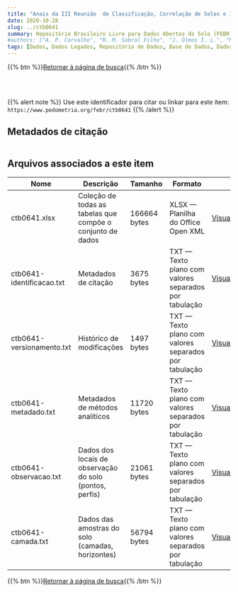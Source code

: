 ```yaml
---
title: "Anais da III Reunião  de Classificação, Correlação de Solos e Interpretação de Aptidão Agrícola"
date: 2020-10-28
slug: ../ctb0641
summary: Repositório Brasileiro Livre para Dados Abertos do Solo (FEBR) | A febre dos dados de solo no Brasil
#authors: ["A. P. Carvalho", "R. M. Sobral Filho", "J. Olmos I. L.", "M. N. Camargo", "R. Pötter", "D. Hochmüller", "J. Ker", "L. Achá Panoso", "J. B. Oliveira", "J. M. Valadares", "M. Conceição", "K. P. Wittern", "F. Barreto", "E. P. Mothci", "F. Palmieri", "T. E. Rodrigues", "J. L. Souza", "N. P. Tavares", "W. Azevedo", "W. Oliveira", "R. N. Peres", "M. A. M. Duriez", "R. A. L. Johas", "M. E. C. C. Melo", "W. S. Araújo", "J. L. Paula", "J. L. R. Souza", "P. C. Lima."]
tags: [Dados, Dados Legados, Repositório de Dados, Base de Dados, Dados Abertos]
---
```


<style>
div.alert > div {
    font-size: 0.8rem;
}
</style>

{{% btn %}}<a href="/febr/buscar/">Retornar à página de busca</a>{{% /btn %}}

<br>
<br>

{{% alert note %}}
Use este identificador para citar ou linkar para este item: `https://www.pedometria.org/febr/ctb0641`
{{% /alert %}}

## Metadados de citação

<table>
<!-- Fonte: https://gist.github.com/jfreels/6814721 -->
<script src="https://d3js.org/d3.v3.min.js" charset="utf-8"></script>
<script type='text/javascript' src='/febr/buscar/script.js'></script>
<script type='text/javascript'>
  d3.tsv('ctb0641-identificacao.txt',function (data) {
    var columns = ['campo', 'valor']
    tabulate(data, columns)
  })
</script>
</table>

## Arquivos associados a este item

<table style="width:100%">
  <thead>
    <tr>
      <th>Nome</th>
      <th>Descrição</th>
      <th>Tamanho</th>
      <th>Formato</th>
      <th></th>
    </tr>
  </thead>
  <tbody>
    <tr>
      <td>ctb0641.xlsx</td>
      <td>Coleção de todas as tabelas que compõe o conjunto de dados</td>
      <td>166664 bytes</td>
      <td>XLSX — Planilha do Office Open XML</td>
      <td><a href="https://cloud.utfpr.edu.br/index.php/s/Df6dhfzYJ1DDeso/download?path=%2Fctb0641&files=ctb0641.xlsx" class="btn btn-primary btn-block" role="button">Visualizar/Abrir</a></td>
    </tr>
    <tr>
      <td>ctb0641-identificacao.txt</td>
      <td>Metadados de citação</td>
      <td>3675 bytes</td>
      <td>TXT — Texto plano com valores separados por tabulação</td>
      <td><a href="https://cloud.utfpr.edu.br/index.php/s/Df6dhfzYJ1DDeso/download?path=%2Fctb0641&files=ctb0641-identificacao.txt" class="btn btn-primary btn-block" role="button">Visualizar/Abrir</a></td>
    </tr>
    <tr>
      <td>ctb0641-versionamento.txt</td>
      <td>Histórico de modificações</td>
      <td>1497 bytes</td>
      <td>TXT — Texto plano com valores separados por tabulação</td>
      <td><a href="https://cloud.utfpr.edu.br/index.php/s/Df6dhfzYJ1DDeso/download?path=%2Fctb0641&files=ctb0641-versionamento.txt" class="btn btn-primary btn-block" role="button">Visualizar/Abrir</a></td>
    </tr>
    <tr>
      <td>ctb0641-metadado.txt</td>
      <td>Metadados de métodos analíticos</td>
      <td>11720 bytes</td>
      <td>TXT — Texto plano com valores separados por tabulação</td>
      <td><a href="https://cloud.utfpr.edu.br/index.php/s/Df6dhfzYJ1DDeso/download?path=%2Fctb0641&files=ctb0641-metadado.txt" class="btn btn-primary btn-block" role="button">Visualizar/Abrir</a></td>
    </tr>
    <tr>
      <td>ctb0641-observacao.txt</td>
      <td>Dados dos locais de observação do solo (pontos, perfis)</td>
      <td>21061 bytes</td>
      <td>TXT — Texto plano com valores separados por tabulação</td>
      <td><a href="https://cloud.utfpr.edu.br/index.php/s/Df6dhfzYJ1DDeso/download?path=%2Fctb0641&files=ctb0641-observacao.txt" class="btn btn-primary btn-block" role="button">Visualizar/Abrir</a></td>
    </tr>
    <tr>
      <td>ctb0641-camada.txt</td>
      <td>Dados das amostras do solo (camadas, horizontes)</td>
      <td>56794 bytes</td>
      <td>TXT — Texto plano com valores separados por tabulação</td>
      <td><a href="https://cloud.utfpr.edu.br/index.php/s/Df6dhfzYJ1DDeso/download?path=%2Fctb0641&files=ctb0641-camada.txt" class="btn btn-primary btn-block" role="button">Visualizar/Abrir</a></td>
    </tr>
  </tbody>
</table>

{{% btn %}}<a href="/febr/buscar/">Retornar à página de busca</a>{{% /btn %}}
